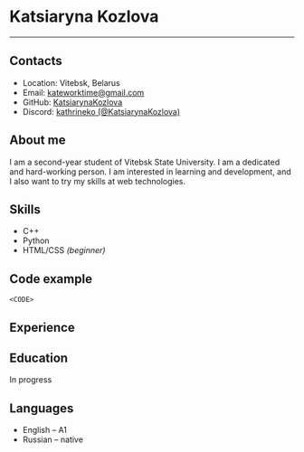 # Katsiaryna Kozlova
***
## Contacts
* Location: Vitebsk, Belarus
* Email: kateworktime@gmail.com
* GitHub: [KatsiarynaKozlova](https://github.com/KatsiarynaKozlova)
* Discord: [kathrineko (@KatsiarynaKozlova)](https://discordapp.com/users/kathrineko)
## About me
I am a second-year student of Vitebsk State University. I am a dedicated and hard-working person. I am interested in learning and development, and I also want to try my skills at web technologies.
## Skills
* C++
* Python
* HTML/CSS _(beginner)_
## Code example
    <CODE>
## Experience

## Education
In progress
## Languages
* English – A1
* Russian – native

